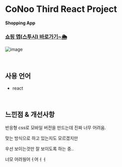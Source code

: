 # CoNoo Third React Project

**Shopping App**

### **[쇼핑 앱(스투시) 바로가기~🌦](https://stussy-react-router-9.vercel.app//)**
![image](https://images.onthelook.co.kr/b/h9qsoq74Ch1JjDwfRPBYqL.jpeg)

<br>

## 사용 언어
* react

<br>

## **느낀점 & 개선사항**
반응형 css로 모바일 버전을 만드는데 진짜 너무 어려움.

맞는 방식으로 하고 있는지도 모르겠지만

우선 보이는것만 잘 보이도록 하는 중..

너모 어려웡어ㅓ어ㅓㅓ
